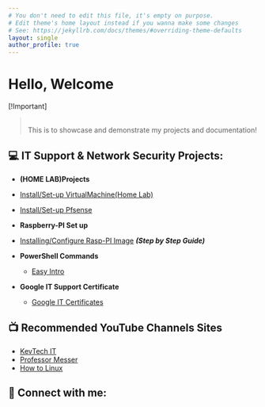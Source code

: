 ```yaml
---
# You don't need to edit this file, it's empty on purpose.
# Edit theme's home layout instead if you wanna make some changes
# See: https://jekyllrb.com/docs/themes/#overriding-theme-defaults
layout: single
author_profile: true
---
```


<h1>Hello, Welcome <br/></h1>

[!Important]
><br/>
>This is to showcase and demonstrate my projects and documentation!   

<h2>💻 IT Support & Network Security Projects:</h2>

  - <b>(HOME LAB)Projects</b>
  - [Install/Set-up VirtualMachine(Home Lab)](https://github.com/Njen4tech/VMware-Set-up)
  - [Install/Set-up Pfsense](https://github.com/Njen4tech/Pfsense-Firewall-Configuration)

- <b>Raspberry-PI Set up</b>
- [Installing/Configure Rasp-PI Image](https://njen4tech.blogspot.com/) <b><i>(Step by Step Guide)</b></i>
- <b>PowerShell Commands</b>
  - [Easy Intro ](-)
- <b>Google IT Support Certificate</b>
  - [Google IT Certificates](https://www.coursera.org/account/accomplishments/specialization/8XYGHPCPMLWB)

<h2>📺 Recommended YouTube Channels Sites  
</h2>

- [KevTech IT](https://www.youtube.com/c/KevtechITSupport)
- [Professor Messer](https://www.professormesser.com/)
- [How to Linux](https://www.youtube.com/@LearnLinuxTV)

<h2> 🔎 Connect with me:</h2>
